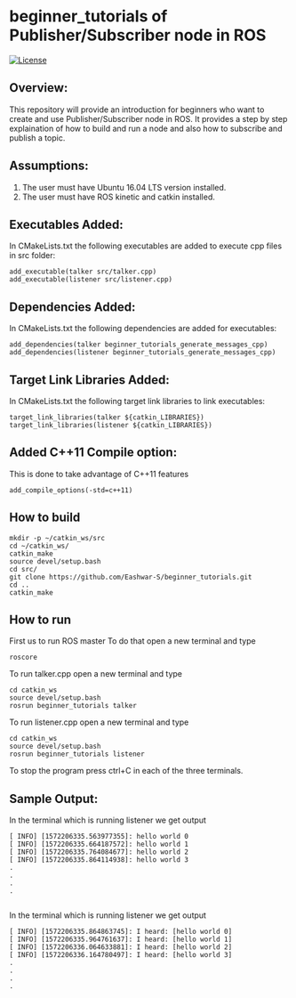 # beginner_tutorials of Publisher/Subscriber node in ROS
[![License](https://img.shields.io/badge/License-BSD%203--Clause-blue.svg)](https://opensource.org/licenses/BSD-3-Clause)

## Overview:
This repository will provide an introduction for beginners who want to create and use Publisher/Subscriber node in ROS. It provides a step by step explaination of how to build and run a node and also how to subscribe and publish a topic.

## Assumptions:

1. The user must have Ubuntu 16.04 LTS version installed.
2. The user must have ROS kinetic and catkin installed.

## Executables Added:
In CMakeLists.txt the following executables are added to execute cpp files in src folder:
```
add_executable(talker src/talker.cpp)
add_executable(listener src/listener.cpp)
```

## Dependencies Added:
In CMakeLists.txt the following dependencies are added for executables:
```
add_dependencies(talker beginner_tutorials_generate_messages_cpp)
add_dependencies(listener beginner_tutorials_generate_messages_cpp)
```

## Target Link Libraries Added:
In CMakeLists.txt the following target link libraries to link executables:
```
target_link_libraries(talker ${catkin_LIBRARIES})
target_link_libraries(listener ${catkin_LIBRARIES})
```

## Added C++11 Compile option:
This is done to take advantage of C++11 features
```
add_compile_options(-std=c++11)
```
## How to build
```
mkdir -p ~/catkin_ws/src
cd ~/catkin_ws/
catkin_make
source devel/setup.bash
cd src/
git clone https://github.com/Eashwar-S/beginner_tutorials.git
cd ..
catkin_make
```

## How to run
First us to run ROS master
To do that open a new terminal and type
```
roscore
```

To run talker.cpp open a new terminal and type
```
cd catkin_ws
source devel/setup.bash
rosrun beginner_tutorials talker
```

To run listener.cpp open a new terminal and type
```
cd catkin_ws
source devel/setup.bash
rosrun beginner_tutorials listener
```
To stop the program press ctrl+C in each of the three terminals.

## Sample Output:

In the terminal which is running listener we get output
```
[ INFO] [1572206335.563977355]: hello world 0
[ INFO] [1572206335.664187572]: hello world 1
[ INFO] [1572206335.764084677]: hello world 2
[ INFO] [1572206335.864114938]: hello world 3
.
.
.
.


```
In the terminal which is running listener we get output
```
[ INFO] [1572206335.864863745]: I heard: [hello world 0]
[ INFO] [1572206335.964761637]: I heard: [hello world 1]
[ INFO] [1572206336.064633881]: I heard: [hello world 2]
[ INFO] [1572206336.164780497]: I heard: [hello world 3]
.
.
.
.

```


